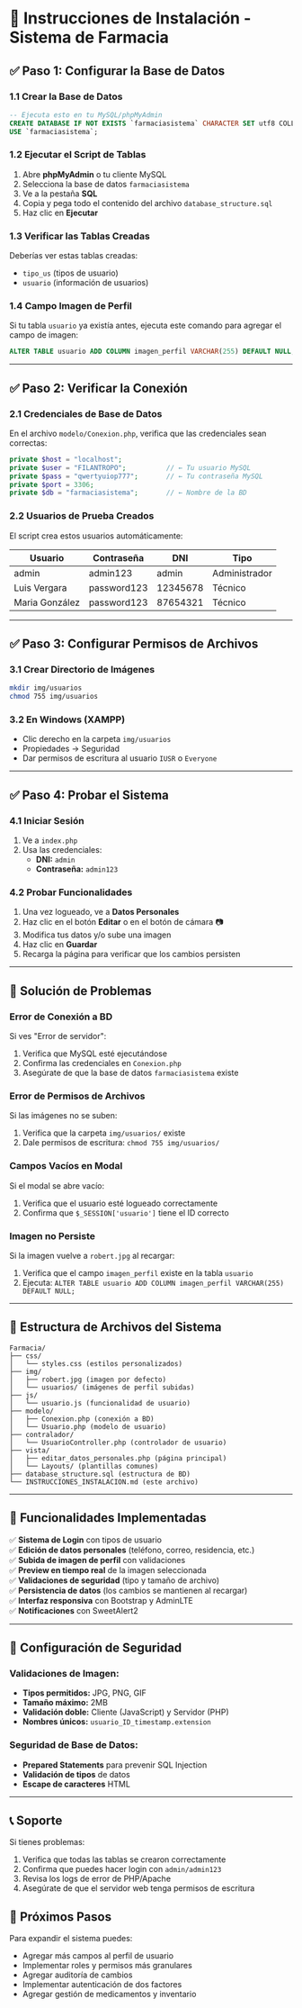 # 🔧 Instrucciones de Instalación - Sistema de Farmacia

## ✅ Paso 1: Configurar la Base de Datos

### 1.1 Crear la Base de Datos
```sql
-- Ejecuta esto en tu MySQL/phpMyAdmin
CREATE DATABASE IF NOT EXISTS `farmaciasistema` CHARACTER SET utf8 COLLATE utf8_general_ci;
USE `farmaciasistema`;
```

### 1.2 Ejecutar el Script de Tablas
1. Abre **phpMyAdmin** o tu cliente MySQL
2. Selecciona la base de datos `farmaciasistema`
3. Ve a la pestaña **SQL**
4. Copia y pega todo el contenido del archivo `database_structure.sql`
5. Haz clic en **Ejecutar**

### 1.3 Verificar las Tablas Creadas
Deberías ver estas tablas creadas:
- `tipo_us` (tipos de usuario)
- `usuario` (información de usuarios)

### 1.4 Campo Imagen de Perfil
Si tu tabla `usuario` ya existía antes, ejecuta este comando para agregar el campo de imagen:
```sql
ALTER TABLE usuario ADD COLUMN imagen_perfil VARCHAR(255) DEFAULT NULL;
```

---

## ✅ Paso 2: Verificar la Conexión

### 2.1 Credenciales de Base de Datos
En el archivo `modelo/Conexion.php`, verifica que las credenciales sean correctas:
```php
private $host = "localhost";
private $user = "FILANTROPO";          // ← Tu usuario MySQL
private $pass = "qwertyuiop777";       // ← Tu contraseña MySQL
private $port = 3306;
private $db = "farmaciasistema";       // ← Nombre de la BD
```

### 2.2 Usuarios de Prueba Creados
El script crea estos usuarios automáticamente:

| Usuario | Contraseña | DNI | Tipo |
|---------|------------|-----|------|
| admin | admin123 | admin | Administrador |
| Luis Vergara | password123 | 12345678 | Técnico |
| Maria González | password123 | 87654321 | Técnico |

---

## ✅ Paso 3: Configurar Permisos de Archivos

### 3.1 Crear Directorio de Imágenes
```bash
mkdir img/usuarios
chmod 755 img/usuarios
```

### 3.2 En Windows (XAMPP)
- Clic derecho en la carpeta `img/usuarios`
- Propiedades → Seguridad
- Dar permisos de escritura al usuario `IUSR` o `Everyone`

---

## ✅ Paso 4: Probar el Sistema

### 4.1 Iniciar Sesión
1. Ve a `index.php`
2. Usa las credenciales:
   - **DNI:** `admin`
   - **Contraseña:** `admin123`

### 4.2 Probar Funcionalidades
1. Una vez logueado, ve a **Datos Personales**
2. Haz clic en el botón **Editar** o en el botón de cámara 📷
3. Modifica tus datos y/o sube una imagen
4. Haz clic en **Guardar**
5. Recarga la página para verificar que los cambios persisten

---

## 🔧 Solución de Problemas

### Error de Conexión a BD
Si ves "Error de servidor":
1. Verifica que MySQL esté ejecutándose
2. Confirma las credenciales en `Conexion.php`
3. Asegúrate de que la base de datos `farmaciasistema` existe

### Error de Permisos de Archivos
Si las imágenes no se suben:
1. Verifica que la carpeta `img/usuarios/` existe
2. Dale permisos de escritura: `chmod 755 img/usuarios/`

### Campos Vacíos en Modal
Si el modal se abre vacío:
1. Verifica que el usuario esté logueado correctamente
2. Confirma que `$_SESSION['usuario']` tiene el ID correcto

### Imagen no Persiste
Si la imagen vuelve a `robert.jpg` al recargar:
1. Verifica que el campo `imagen_perfil` existe en la tabla `usuario`
2. Ejecuta: `ALTER TABLE usuario ADD COLUMN imagen_perfil VARCHAR(255) DEFAULT NULL;`

---

## 📁 Estructura de Archivos del Sistema

```
Farmacia/
├── css/
│   └── styles.css (estilos personalizados)
├── img/
│   ├── robert.jpg (imagen por defecto)
│   └── usuarios/ (imágenes de perfil subidas)
├── js/
│   └── usuario.js (funcionalidad de usuario)
├── modelo/
│   ├── Conexion.php (conexión a BD)
│   └── Usuario.php (modelo de usuario)
├── contralador/
│   └── UsuarioController.php (controlador de usuario)
├── vista/
│   ├── editar_datos_personales.php (página principal)
│   └── Layouts/ (plantillas comunes)
├── database_structure.sql (estructura de BD)
└── INSTRUCCIONES_INSTALACION.md (este archivo)
```

---

## 🎯 Funcionalidades Implementadas

✅ **Sistema de Login** con tipos de usuario  
✅ **Edición de datos personales** (teléfono, correo, residencia, etc.)  
✅ **Subida de imagen de perfil** con validaciones  
✅ **Preview en tiempo real** de la imagen seleccionada  
✅ **Validaciones de seguridad** (tipo y tamaño de archivo)  
✅ **Persistencia de datos** (los cambios se mantienen al recargar)  
✅ **Interfaz responsiva** con Bootstrap y AdminLTE  
✅ **Notificaciones** con SweetAlert2  

---

## 🔐 Configuración de Seguridad

### Validaciones de Imagen:
- **Tipos permitidos:** JPG, PNG, GIF
- **Tamaño máximo:** 2MB
- **Validación doble:** Cliente (JavaScript) y Servidor (PHP)
- **Nombres únicos:** `usuario_ID_timestamp.extension`

### Seguridad de Base de Datos:
- **Prepared Statements** para prevenir SQL Injection
- **Validación de tipos** de datos
- **Escape de caracteres** HTML

---

## 📞 Soporte

Si tienes problemas:
1. Verifica que todas las tablas se crearon correctamente
2. Confirma que puedes hacer login con `admin/admin123`
3. Revisa los logs de error de PHP/Apache
4. Asegúrate de que el servidor web tenga permisos de escritura

## 🚀 Próximos Pasos

Para expandir el sistema puedes:
- Agregar más campos al perfil de usuario
- Implementar roles y permisos más granulares
- Agregar auditoría de cambios
- Implementar autenticación de dos factores
- Agregar gestión de medicamentos y inventario